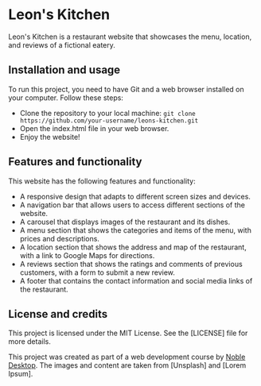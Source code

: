# Leon's Kitchen

Leon's Kitchen is a restaurant website that showcases the menu, location, and reviews of a fictional eatery.

## Installation and usage

To run this project, you need to have Git and a web browser installed on your computer. Follow these steps:

- Clone the repository to your local machine: `git clone https://github.com/your-username/leons-kitchen.git`
- Open the index.html file in your web browser.
- Enjoy the website!

## Features and functionality

This website has the following features and functionality:

- A responsive design that adapts to different screen sizes and devices.
- A navigation bar that allows users to access different sections of the website.
- A carousel that displays images of the restaurant and its dishes.
- A menu section that shows the categories and items of the menu, with prices and descriptions.
- A location section that shows the address and map of the restaurant, with a link to Google Maps for directions.
- A reviews section that shows the ratings and comments of previous customers, with a form to submit a new review.
- A footer that contains the contact information and social media links of the restaurant.

## License and credits

This project is licensed under the MIT License. See the [LICENSE] file for more details.

This project was created as part of a web development course by [Noble Desktop](https://www.nobledesktop.com/learn/git/create-a-readme-file). The images and content are taken from [Unsplash] and [Lorem Ipsum].
